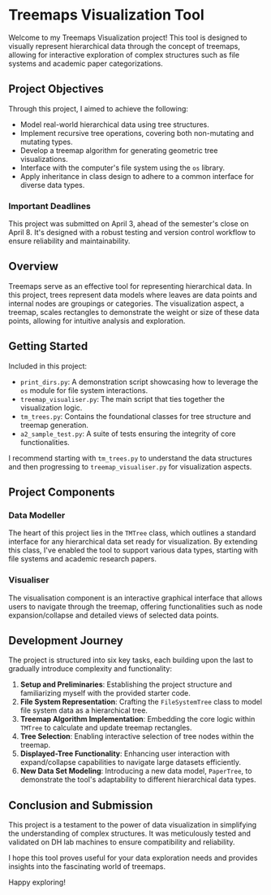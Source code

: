 # Treemaps Visualization Tool

Welcome to my Treemaps Visualization project! This tool is designed to visually represent hierarchical data through the concept of treemaps, allowing for interactive exploration of complex structures such as file systems and academic paper categorizations.

## Project Objectives

Through this project, I aimed to achieve the following:

- Model real-world hierarchical data using tree structures.
- Implement recursive tree operations, covering both non-mutating and mutating types.
- Develop a treemap algorithm for generating geometric tree visualizations.
- Interface with the computer's file system using the `os` library.
- Apply inheritance in class design to adhere to a common interface for diverse data types.

### Important Deadlines

This project was submitted on April 3, ahead of the semester's close on April 8. It's designed with a robust testing and version control workflow to ensure reliability and maintainability.

## Overview

Treemaps serve as an effective tool for representing hierarchical data. In this project, trees represent data models where leaves are data points and internal nodes are groupings or categories. The visualization aspect, a treemap, scales rectangles to demonstrate the weight or size of these data points, allowing for intuitive analysis and exploration.

## Getting Started

Included in this project:

- `print_dirs.py`: A demonstration script showcasing how to leverage the `os` module for file system interactions.
- `treemap_visualiser.py`: The main script that ties together the visualization logic.
- `tm_trees.py`: Contains the foundational classes for tree structure and treemap generation.
- `a2_sample_test.py`: A suite of tests ensuring the integrity of core functionalities.

I recommend starting with `tm_trees.py` to understand the data structures and then progressing to `treemap_visualiser.py` for visualization aspects.

## Project Components

### Data Modeller

The heart of this project lies in the `TMTree` class, which outlines a standard interface for any hierarchical data set ready for visualization. By extending this class, I've enabled the tool to support various data types, starting with file systems and academic research papers.

### Visualiser

The visualisation component is an interactive graphical interface that allows users to navigate through the treemap, offering functionalities such as node expansion/collapse and detailed views of selected data points.

## Development Journey

The project is structured into six key tasks, each building upon the last to gradually introduce complexity and functionality:

1. **Setup and Preliminaries**: Establishing the project structure and familiarizing myself with the provided starter code.
2. **File System Representation**: Crafting the `FileSystemTree` class to model file system data as a hierarchical tree.
3. **Treemap Algorithm Implementation**: Embedding the core logic within `TMTree` to calculate and update treemap rectangles.
4. **Tree Selection**: Enabling interactive selection of tree nodes within the treemap.
5. **Displayed-Tree Functionality**: Enhancing user interaction with expand/collapse capabilities to navigate large datasets efficiently.
6. **New Data Set Modeling**: Introducing a new data model, `PaperTree`, to demonstrate the tool's adaptability to different hierarchical data types.

## Conclusion and Submission

This project is a testament to the power of data visualization in simplifying the understanding of complex structures. It was meticulously tested and validated on DH lab machines to ensure compatibility and reliability.

I hope this tool proves useful for your data exploration needs and provides insights into the fascinating world of treemaps.

Happy exploring!
